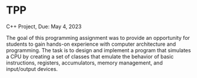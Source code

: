 # TPP
C++ Project, Due: May 4, 2023

The goal of this programming assignment was to provide an opportunity for students to gain hands-on experience with computer architecture and programming. The task is to design and implement a program that simulates a CPU by creating a set of classes that emulate the behavior of basic instructions, registers, accumulators, memory management, and input/output devices. 
